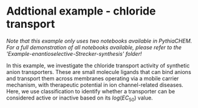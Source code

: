 # Addtional example - chloride transport
*Note that this example only uses two notebooks available in PythiaCHEM. For a full demonstration of all notebooks available, please refer to the 'Example-enantioselective-Strecker-synthesis' folder!*

In this example, we investigate the chloride transport activity of synthetic anion transporters. These are small molecule ligands that can bind anions and transport them across membranes operating via a mobile carrier mechanism, with therapeutic potential in ion channel-related diseases. Here, we use classification to identify whether a transporter can be considered active or inactive based on its $log(EC_{50})$ value. 
